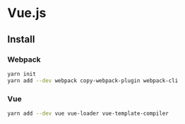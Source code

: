 # Vue.js

## Install

### Webpack

```sh
yarn init
yarn add --dev webpack copy-webpack-plugin webpack-cli
```

### Vue

```sh
yarn add --dev vue vue-loader vue-template-compiler
```
